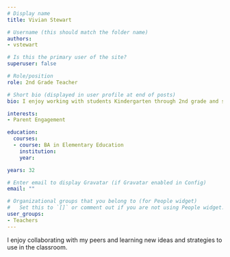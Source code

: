 ```yaml
---
# Display name
title: Vivian Stewart

# Username (this should match the folder name)
authors:
- vstewart

# Is this the primary user of the site?
superuser: false

# Role/position
role: 2nd Grade Teacher

# Short bio (displayed in user profile at end of posts)
bio: I enjoy working with students Kindergarten through 2nd grade and supporting teachers when needed. I also like communicating with parents on all levels.

interests:
- Parent Engagement

education:
  courses:
  - course: BA in Elementary Education
    institution:
    year:

years: 32

# Enter email to display Gravatar (if Gravatar enabled in Config)
email: ""

# Organizational groups that you belong to (for People widget)
#   Set this to `[]` or comment out if you are not using People widget.
user_groups:
- Teachers
---
```


I enjoy collaborating with my peers and learning new ideas and strategies to use in the classroom.
